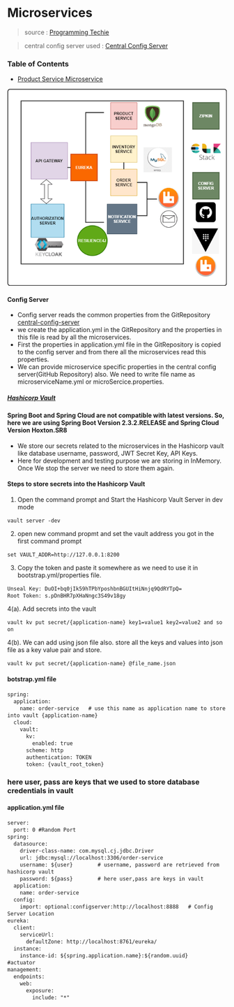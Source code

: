 # Microservices

> source : [Programming Techie](https://youtube.com/playlist?list=PLSVW22jAG8pDY3lXXEv1hKVIAlnJ9nDN_)

> central config server used : [Central Config Server](https://github.com/krishna-sk/central-config-server)
### Table of Contents

- [Product Service Microservice](https://github.com/krishna-sk/online-shopping/tree/master/product-service)

![](images/microservices_architecture.png)

#### Config Server

- Config server reads the common properties from the GitRepository [central-config-server](https://github.com/krishna-sk/central-config-server)
- we create the application.yml in the GitRepository and the properties in this file is read by all the microservices.
- First the properties in application.yml file in the GitRepository is copied to the config server and from there all the microservices read this properties.
- We can provide microservice specific properties in the central config server(GitHub Repository) also. We need to write file name as microserviceName.yml or microSercice.properties.

##### [Hashicorp Vault](https://learn.hashicorp.com/vault)

#### Spring Boot and Spring Cloud are not compatible with latest versions. So, here we are using Spring Boot Version 2.3.2.RELEASE and Spring Cloud Version Hoxton.SR8

- We store our secrets related to the microservices in the Hashicorp vault like database username, password, JWT Secret Key, API Keys.
- Here for development and testing purpose we are storing in InMemory. Once We stop the server we need to store them again.

#### Steps to store secrets into the Hashicorp Vault

1. Open the command prompt and Start the Hashicorp Vault Server in dev mode

```properties
vault server -dev
```

2. open new command propmt and set the vault address you got in the first command prompt

```properties
set VAULT_ADDR=http://127.0.0.1:8200
```

3. Copy the token and paste it somewhere as we need to use it in bootstrap.yml/properties file.

```properties
Unseal Key: DuOI+bq0jIk59hTPbYposhbnBGUItHiNnjq9QdRYTpQ=
Root Token: s.pDnBHR7pXHaNngc3S49v18gy
```

4(a). Add secrets into the vault

```properties
vault kv put secret/{application-name} key1=value1 key2=value2 and so on
```

4(b). We can add using json file also. store all the keys and values into json file as a key value pair and store.

```properties
vault kv put secret/{application-name} @file_name.json
```

#### botstrap.yml file

```properties
spring:
  application:
    name: order-service   # use this name as application name to store into vault {application-name}
  cloud:
    vault:
      kv:
        enabled: true
      scheme: http
      authentication: TOKEN
      token: {vault_root_token}
```

### here user, pass are keys that we used to store database credentials in vault

#### application.yml file

```properties
server:
  port: 0 #Random Port
spring:
  datasource:
    driver-class-name: com.mysql.cj.jdbc.Driver
    url: jdbc:mysql://localhost:3306/order-service
    username: ${user}        # username, password are retrieved from hashicorp vault
    password: ${pass}        # here user,pass are keys in vault
  application:
    name: order-service
  config:
    import: optional:configserver:http://localhost:8888   # Config Server Location
eureka:
  client:
    serviceUrl:
      defaultZone: http://localhost:8761/eureka/
  instance:
    instance-id: ${spring.application.name}:${random.uuid}
#actuator
management:
  endpoints:
    web:
      exposure:
        include: "*"
```
